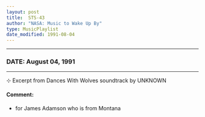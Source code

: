 ```yaml
---
layout: post
title:  STS-43
author: "NASA: Music to Wake Up By"
type: MusicPlaylist
date_modified: 1991-08-04
---
```


----
### DATE: August 04, 1991
----
⊹ Excerpt from Dances With Wolves soundtrack by UNKNOWN

#### Comment:
* for James Adamson who is from Montana

